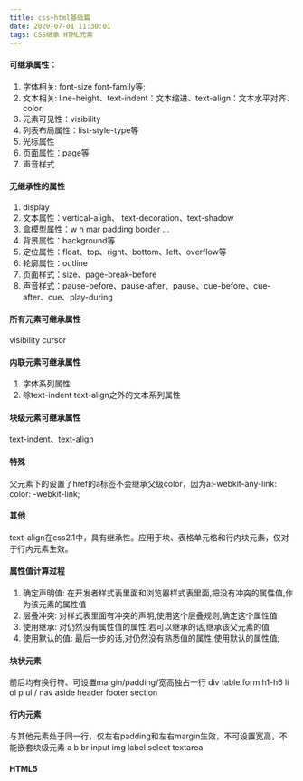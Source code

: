 ```yaml
---
title: css+html基础篇
date: 2020-07-01 11:30:01
tags: CSS继承 HTML元素
---
```

####  可继承属性：
1. 字体相关: font-size font-family等;
2. 文本相关: line-height、text-indent：文本缩进、text-align：文本水平对齐、color;
3. 元素可见性：visibility
4. 列表布局属性：list-style-type等
5. 光标属性
6. 页面属性：page等
7. 声音样式

#### 无继承性的属性
1. display
2. 文本属性：vertical-aligh、 text-decoration、text-shadow
3. 盒模型属性：w h mar padding border ...
4. 背景属性：background等
5. 定位属性：float、top、right、bottom、left、overflow等
6. 轮廓属性：outline
7. 页面样式：size、page-break-before
8. 声音样式：pause-before、pause-after、pause、cue-before、cue-after、cue、play-during
   
#### 所有元素可继承属性
visibility cursor

#### 内联元素可继承属性
1. 字体系列属性
2. 除text-indent text-align之外的文本系列属性

#### 块级元素可继承属性
text-indent、text-align

#### 特殊
父元素下的设置了href的a标签不会继承父级color，因为a:-webkit-any-link: color: -webkit-link;

#### 其他
text-align在css2.1中，具有继承性。应用于块、表格单元格和行内块元素，仅对于行内元素生效。

#### 属性值计算过程
1. 确定声明值:  在开发者样式表里面和浏览器样式表里面,把没有冲突的属性值,作为该元素的属性值
2. 层叠冲突:    对样式表里面有冲突的声明,使用这个层叠规则,确定这个属性值
3. 使用继承:    对仍然没有属性值的属性,若可以继承的话,继承该父元素的值
4. 使用默认的值: 最后一步的话,对仍然没有熟悉值的属性,使用默认的属性值;

#### 块状元素
前后均有换行符、可设置margin/padding/宽高独占一行
div table form h1-h6 li ol p ul / nav aside header footer section 
#### 行内元素
与其他元素处于同一行，仅左右padding和左右margin生效，不可设置宽高，不能嵌套块级元素
a b br input img label select textarea 

#### HTML5

